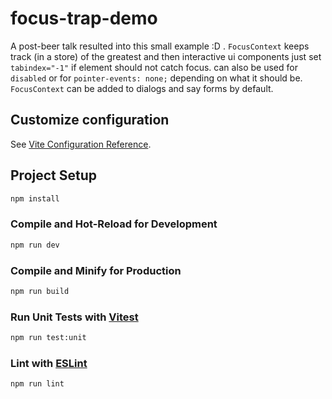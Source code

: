 # focus-trap-demo

A post-beer talk resulted into this small example :D . `FocusContext` keeps track (in a store) of the greatest and then interactive ui components just set `tabindex="-1"` if element should not catch focus. can also be used for `disabled` or for `pointer-events: none;` depending on what it should be. `FocusContext` can be added to dialogs and say forms by default.

## Customize configuration

See [Vite Configuration Reference](https://vite.dev/config/).

## Project Setup

```sh
npm install
```

### Compile and Hot-Reload for Development

```sh
npm run dev
```

### Compile and Minify for Production

```sh
npm run build
```

### Run Unit Tests with [Vitest](https://vitest.dev/)

```sh
npm run test:unit
```

### Lint with [ESLint](https://eslint.org/)

```sh
npm run lint
```
